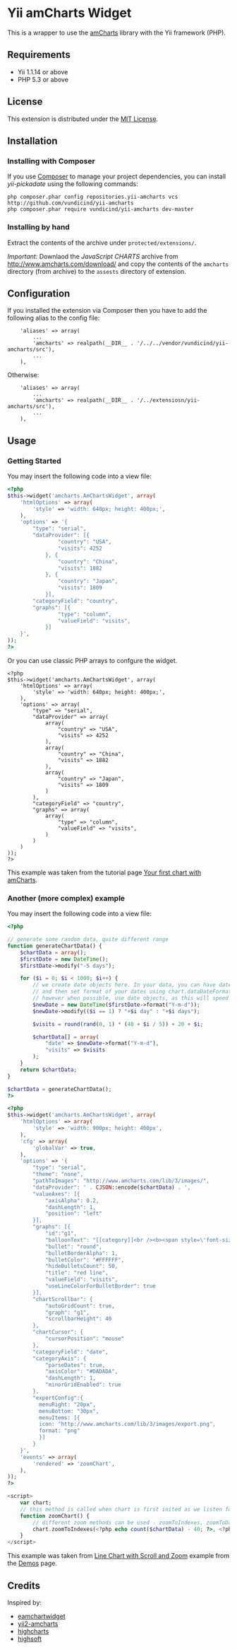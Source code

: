 Yii amCharts Widget
===================

This is a wrapper to use the [amCharts](http://www.amcharts.com/) library with the Yii framework (PHP).

Requirements
------------

* Yii 1.1.14 or above
* PHP 5.3 or above

License
-------

This extension is distributed under the [MIT License](https://github.com/vundicind/yii-amcharts/blob/master/LICENSE).

Installation
-------------

### Installing with Composer

If you use [Composer](https://getcomposer.org/) to manage your project dependencies, you can install *yii-pickadate*
using the following commands:

```shell
php composer.phar config repositories.yii-amcharts vcs http://github.com/vundicind/yii-amcharts
php composer.phar require vundicind/yii-amcharts dev-master
```

### Installing by hand

Extract the contents of the archive under `protected/extensions/`.

*Important:* Downlaod the *JavaScript CHARTS* archive from http://www.amcharts.com/download/ and copy the contents of the `amcharts` directory (from archive) to the `assests` directory of extension. 

Configuration
-------------

If you installed the extension via Composer then you have to add the following alias to the config file:

```
    'aliases' => array(
        ...
        'amcharts' => realpath(__DIR__ . '/../../vendor/vundicind/yii-amcharts/src'),
        ...
    ),
```

Otherwise:

```
    'aliases' => array(
        ...
        'amcharts' => realpath(__DIR__ . '/../extensiosn/yii-amcharts/src'),
        ...
    ),
```

Usage
-----

### Getting Started

You may insert the following code into a view file:

```php
<?php
$this->widget('amcharts.AmChartsWidget', array(
    'htmlOptions' => array(
        'style' => 'width: 640px; height: 400px;',
    ),
    'options' => '{
        "type": "serial",
        "dataProvider": [{
        		"country": "USA",
	        	"visits": 4252
	        }, {
	        	"country": "China",
	        	"visits": 1882
        	}, {
        		"country": "Japan",
		        "visits": 1809
	        }],
        "categoryField": "country",
        "graphs": [{
                "type": "column",
                "valueField": "visits",
            }]
    }',
));
?>
```

Or you can use classic PHP arrays to confgure the widget.

```
<?php
$this->widget('amcharts.AmChartsWidget', array(
    'htmlOptions' => array(
        'style' => 'width: 640px; height: 400px;',
    ),
    'options' => array(
        "type" => "serial",
        "dataProvider" => array(
            array(
        		"country" => "USA",
	        	"visits" => 4252
	        ), 
            array(
	        	"country" => "China",
	        	"visits" => 1882
        	),
            array(
        		"country" => "Japan",
		        "visits" => 1809
	        )
        ),
        "categoryField" => "country",
        "graphs" => array(
            array(
                "type" => "column",
                "valueField" => "visits",
            )
        )
    )
));
?>
```

This example was taken from the tutorial page [Your first chart with amCharts](http://www.amcharts.com/tutorials/your-first-chart-with-amcharts/).

### Another (more complex) example 

You may insert the following code into a view file:
```php
<?php

// generate some random data, quite different range
function generateChartData() {
    $chartData = array();
    $firstDate = new DateTime();
    $firstDate->modify("-5 days");

    for ($i = 0; $i < 1000; $i++) {
        // we create date objects here. In your data, you can have date strings
        // and then set format of your dates using chart.dataDateFormat property,
        // however when possible, use date objects, as this will speed up chart rendering.
        $newDate = new DateTime($firstDate->format("Y-m-d"));
        $newDate->modify(($i == 1) ? "+$i day" : "+$i days");

        $visits = round(rand(0, 1) * (40 + $i / 5)) + 20 + $i;

        $chartData[] = array(
            "date" => $newDate->format("Y-m-d"),
            "visits" => $visits
        );
    }
    return $chartData;
}

$chartData = generateChartData();
?>

<?php
$this->widget('amcharts.AmChartsWidget', array(
    'htmlOptions' => array(
        'style' => 'width: 900px; height: 400px',
    ),
    'cfg' => array(
        'globalVar' => true,
    ),
    'options' => '{
        "type": "serial",
        "theme": "none",
        "pathToImages": "http://www.amcharts.com/lib/3/images/",
        "dataProvider": ' . CJSON::encode($chartData) . ',
        "valueAxes": [{
            "axisAlpha": 0.2,
            "dashLength": 1,
            "position": "left"
        }],
        "graphs": [{
            "id":"g1",
            "balloonText": "[[category]]<br /><b><span style=\'font-size:14px;\'>value: [[value]]</span></b>",
            "bullet": "round",
            "bulletBorderAlpha": 1,
		    "bulletColor": "#FFFFFF",
            "hideBulletsCount": 50,
            "title": "red line",
            "valueField": "visits",
		    "useLineColorForBulletBorder": true
        }],
        "chartScrollbar": {
            "autoGridCount": true,
            "graph": "g1",
            "scrollbarHeight": 40
        },
        "chartCursor": {
            "cursorPosition": "mouse"
        },
        "categoryField": "date",
        "categoryAxis": {
            "parseDates": true,
            "axisColor": "#DADADA",
            "dashLength": 1,
            "minorGridEnabled": true
        },
	    "exportConfig":{
	      menuRight: "20px",
          menuBottom: "30px",
          menuItems: [{
          icon: "http://www.amcharts.com/lib/3/images/export.png",
          format: "png"	  
          }]  
	    }
    }',
    'events' => array(
        'rendered' => 'zoomChart',
    ),
));
?>

<script>
    var chart;
    // this method is called when chart is first inited as we listen for "dataUpdated" event
    function zoomChart() {
        // different zoom methods can be used - zoomToIndexes, zoomToDates, zoomToCategoryValues
        chart.zoomToIndexes(<?php echo count($chartData) - 40; ?>, <?php echo count($chartData) - 1; ?>);
    }
</script>
```

This example was taken from [Line Chart with Scroll and Zoom](http://www.amcharts.com/demos/line-chart-with-scroll-and-zoom/) example from the [Demos](http://www.amcharts.com/demos/) page.

Credits
-------

Inspired by:

* [eamchartwidget](http://www.yiiframework.com/extension/eamchartwidget)
* [yii2-amcharts](http://www.yiiframework.com/extension/yii2-amcharts)
* [highcharts](http://www.yiiframework.com/extension/highcharts)
* [highsoft](www.yiiframework.com/extension/highsoft)
